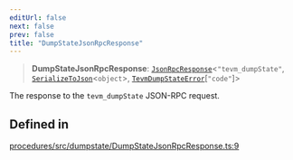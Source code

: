 ```yaml
---
editUrl: false
next: false
prev: false
title: "DumpStateJsonRpcResponse"
---
```


> **DumpStateJsonRpcResponse**: [`JsonRpcResponse`](/reference/tevm/jsonrpc/type-aliases/jsonrpcresponse/)\<`"tevm_dumpState"`, [`SerializeToJson`](/reference/tevm/procedures/type-aliases/serializetojson/)\<`object`\>, [`TevmDumpStateError`](/reference/tevm/actions/type-aliases/tevmdumpstateerror/)\[`"code"`\]\>

The response to the `tevm_dumpState` JSON-RPC request.

## Defined in

[procedures/src/dumpstate/DumpStateJsonRpcResponse.ts:9](https://github.com/evmts/tevm-monorepo/blob/main/packages/procedures/src/dumpstate/DumpStateJsonRpcResponse.ts#L9)
